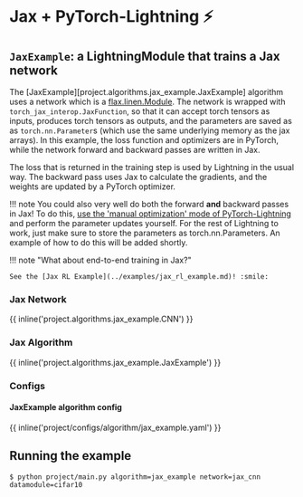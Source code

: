 # Jax + PyTorch-Lightning ⚡

## `JaxExample`: a LightningModule that trains a Jax network

The [JaxExample][project.algorithms.jax_example.JaxExample] algorithm uses a network which is a [flax.linen.Module](https://flax.readthedocs.io/en/latest/).
The network is wrapped with `torch_jax_interop.JaxFunction`, so that it can accept torch tensors as inputs, produces torch tensors as outputs, and the parameters are saved as as `torch.nn.Parameter`s (which use the same underlying memory as the jax arrays).
In this example, the loss function and optimizers are in PyTorch, while the network forward and backward passes are written in Jax.

The loss that is returned in the training step is used by Lightning in the usual way. The backward
pass uses Jax to calculate the gradients, and the weights are updated by a PyTorch optimizer.

!!! note
    You could also very well do both the forward **and** backward passes in Jax! To do this, [use the 'manual optimization' mode of PyTorch-Lightning](https://lightning.ai/docs/pytorch/stable/model/manual_optimization.html) and perform the parameter updates yourself. For the rest of Lightning to work, just make sure to store the parameters as torch.nn.Parameters. An example of how to do this will be added shortly.



!!! note "What about end-to-end training in Jax?"

    See the [Jax RL Example](../examples/jax_rl_example.md)! :smile:

### Jax Network

{{ inline('project.algorithms.jax_example.CNN') }}

### Jax Algorithm

{{ inline('project.algorithms.jax_example.JaxExample') }}

### Configs

#### JaxExample algorithm config

{{ inline('project/configs/algorithm/jax_example.yaml') }}

## Running the example

```console
$ python project/main.py algorithm=jax_example network=jax_cnn datamodule=cifar10
```
